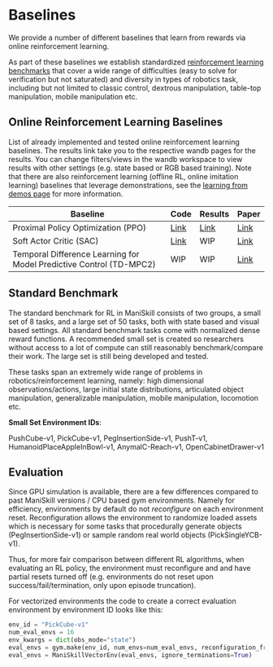 # Baselines

We provide a number of different baselines that learn from rewards via online reinforcement learning.
<!-- For RL baselines that leverage demonstrations see the [learning from demos section](../learning_from_demos/) -->

As part of these baselines we establish standardized [reinforcement learning benchmarks](#standard-benchmark) that cover a wide range of difficulties (easy to solve for verification but not saturated) and diversity in types of robotics task, including but not limited to classic control, dextrous manipulation, table-top manipulation, mobile manipulation etc.


## Online Reinforcement Learning Baselines

List of already implemented and tested online reinforcement learning baselines. The results link take you to the respective wandb pages for the results. You can change filters/views in the wandb workspace to view results with other settings (e.g. state based or RGB based training). Note that there are also reinforcement learning (offline RL, online imitation learning) baselines that leverage demonstrations, see the [learning from demos page](../learning_from_demos/index.md) for more information.

| Baseline                                                            | Code                                                                           | Results | Paper                                    |
| ------------------------------------------------------------------- | ------------------------------------------------------------------------------ | ------- | ---------------------------------------- |
| Proximal Policy Optimization (PPO)                                  | [Link](https://github.com/haosulab/ManiSkill/blob/main/examples/baselines/ppo) | [Link](https://wandb.ai/stonet2000/ManiSkill/groups/PPO/workspace?nw=0pe9ybwmza7)     | [Link](http://arxiv.org/abs/1707.06347)  |
| Soft Actor Critic (SAC)                                             | [Link](https://github.com/haosulab/ManiSkill/blob/main/examples/baselines/sac) | WIP     | [Link](https://arxiv.org/abs/1801.01290) |
| Temporal Difference Learning for Model Predictive Control (TD-MPC2) | WIP                                                                            | WIP     | [Link](https://arxiv.org/abs/2310.16828) |

## Standard Benchmark

The standard benchmark for RL in ManiSkill consists of two groups, a small set of 8 tasks, and a large set of 50 tasks, both with state based and visual based settings. All standard benchmark tasks come with normalized dense reward functions. A recommended small set is created so researchers without access to a lot of compute can still reasonably benchmark/compare their work. The large set is still being developed and tested. 


These tasks span an extremely wide range of problems in robotics/reinforcement learning, namely: high dimensional observations/actions, large initial state distributions, articulated object manipulation, generalizable manipulation, mobile manipulation, locomotion etc.


**Small Set Environment IDs**: 
<!-- PushCube-v1, PickCube-v1, StackCube-v1, PegInsertionSide-v1, PushT-v1, PickSingleYCB-v1, PlugCharger-v1, OpenCabinetDrawer-v1, HumanoidPlaceAppleInBowl-v1, AnymalC-Reach-v1 -->
PushCube-v1, PickCube-v1, PegInsertionSide-v1, PushT-v1, HumanoidPlaceAppleInBowl-v1, AnymalC-Reach-v1, OpenCabinetDrawer-v1
<!-- TODO: add image of all tasks / gif of them -->

<!-- 
**Large Set Environment IDs**: TODO 
add large collage image of all tasks
-->
<!-- - TableTop: PushCube-v1, PickCube-v1, StackCube-v1, PegInsertionSide-v1, PushT-v1, PickSingleYCB-v1, PlugCharger-v1, RollBall-v1, PlaceSphere-v1, PullCube-v1, LiftPegUpRight-v1, TwoRobotPickCube-v1, TwoRobotStackCube-v1
- Mobile Manipulation: OpenCabinetDrawer-v1
- Humanoid: HumanoidPlaceAppleInBowl-v1
- Quadruped: AnymalC-Reach-v1, AnymalC-Spin-v1,
- Classic Control: MS-CartpoleBalance-v1, MS-CartpoleSwingup-v1, MS-HopperStand-v1, MS-HopperHop-v1 -->


## Evaluation

Since GPU simulation is available, there are a few differences compared to past ManiSkill versions / CPU based gym environments. Namely for efficiency, environments by default do not *reconfigure* on each environment reset. Reconfiguration allows the environment to randomize loaded assets which is necessary for some tasks that procedurally generate objects (PegInsertionSide-v1) or sample random real world objects (PickSingleYCB-v1).

Thus, for more fair comparison between different RL algorithms, when evaluating an RL policy, the environment must reconfigure and and have partial resets turned off (e.g. environments do not reset upon success/fail/termination, only upon episode truncation). 

For vectorized environments the code to create a correct evaluation environment by environment ID looks like this:

```python
env_id = "PickCube-v1"
num_eval_envs = 16
env_kwargs = dict(obs_mode="state")
eval_envs = gym.make(env_id, num_envs=num_eval_envs, reconfiguration_freq=1, **env_kwargs)
eval_envs = ManiSkillVectorEnv(eval_envs, ignore_terminations=True)
```